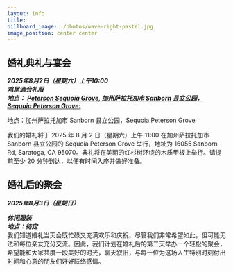 ```yaml
---
layout: info
title: 
billboard_image: ./photos/wave-right-pastel.jpg
image_position: center center
---
```


## 婚礼典礼与宴会
***2025年8月2日（星期六）上午10:00***  
***鸡尾酒会礼服***   
***地点：*** <a href="https://www.google.com/maps/place/Peterson+Grove,+California+95070/data=!4m2!3m1!1s0x808e4b73785c40bd:0xf35ce38203376155?sa=X&ved=1t:242&ictx=111">***Peterson Sequoia Grove, 加州萨拉托加市 Sanborn 县立公园，Sequoia Peterson Grove:***</a>  



地点：加州萨拉托加市 Sanborn 县立公园，Sequoia Peterson Grove

我们的婚礼将于 2025 年 8 月 2 日（星期六）上午 11:00 在加州萨拉托加市 Sanborn 县立公园的 Sequoia Peterson Grove 举行，地址为 16055 Sanborn Rd, Saratoga, CA 95070。典礼将在美丽的红杉树环绕的木质甲板上举行。请提前至少 20 分钟到达，以便有时间入座并做好准备。

<!-- <i class="fa-solid fa-calendar-days"></i>
 <a href="https://calendar.google.com/calendar/render?action=TEMPLATE&text=Ullerich+Wedding&details=Visit+http://ullri.ch/wedding+for+more+details&dates=20250802T100000/20250802T180000&ctz=America/Los_Angeles&location=37.234524,-122.063787">
添加到我的 (Google) 日历</a> 
或 
[下载 .ics 日历文件](/files/ullerich_wedding.ics)  
<br/><br> -->

## 婚礼后的聚会  




***2025年8月3日（星期日）***  
<!-- need to change the day after hang out location -->
***休闲服装***  
***地点：待定***  
我们知道婚礼当天会既忙碌又充满欢乐和庆祝，尽管我们非常希望如此，但可能无法和每位亲友充分交流。因此，我们计划在婚礼后的第二天举办一个轻松的聚会，希望能和大家共度一段美好的时光，聊天叙旧，与每一位为这场人生特别时刻付出时间和心意的朋友们好好联络感情。  
<!-- <i class="fa-solid fa-calendar-days"></i>
<a href="https://calendar.google.com/calendar/render?action=TEMPLATE&text=Curtis+and+Meishan's+Day-After+Hangout&details=Visit+http://ullri.ch/wedding+for+more+details&dates=20250803T110000/20250803T180000&ctz=America/Los_Angeles&location=37.234524,-122.063787">
添加到我的 (Google) 日历</a> 
或
[下载 .ics 日历文件](/files/day_after_hangout.ics)   -->
